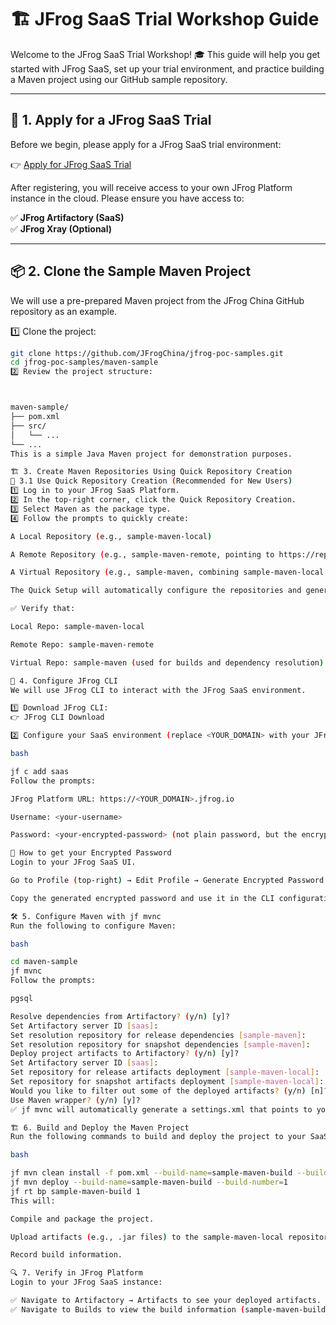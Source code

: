 # 🏗️ JFrog SaaS Trial Workshop Guide

Welcome to the JFrog SaaS Trial Workshop! 🎓 This guide will help you get started with JFrog SaaS, set up your trial environment, and practice building a Maven project using our GitHub sample repository.

---

## 🚀 1. Apply for a JFrog SaaS Trial

Before we begin, please apply for a JFrog SaaS trial environment:

👉 [Apply for JFrog SaaS Trial](https://jfrog.com/start-free/)

After registering, you will receive access to your own JFrog Platform instance in the cloud. Please ensure you have access to:

✅ **JFrog Artifactory (SaaS)**  
✅ **JFrog Xray (Optional)**

---

## 📦 2. Clone the Sample Maven Project

We will use a pre-prepared Maven project from the JFrog China GitHub repository as an example.

1️⃣ Clone the project:
```bash
git clone https://github.com/JFrogChina/jfrog-poc-samples.git
cd jfrog-poc-samples/maven-sample
2️⃣ Review the project structure:



maven-sample/
├── pom.xml
├── src/
│   └── ...
└── ...
This is a simple Java Maven project for demonstration purposes.

🏗️ 3. Create Maven Repositories Using Quick Repository Creation
🔹 3.1 Use Quick Repository Creation (Recommended for New Users)
1️⃣ Log in to your JFrog SaaS Platform.
2️⃣ In the top-right corner, click the Quick Repository Creation.
3️⃣ Select Maven as the package type.
4️⃣ Follow the prompts to quickly create:

A Local Repository (e.g., sample-maven-local)

A Remote Repository (e.g., sample-maven-remote, pointing to https://repo.maven.apache.org/maven2/)

A Virtual Repository (e.g., sample-maven, combining sample-maven-local and sample-maven-remote)

The Quick Setup will automatically configure the repositories and generate helpful examples.

✅ Verify that:

Local Repo: sample-maven-local

Remote Repo: sample-maven-remote

Virtual Repo: sample-maven (used for builds and dependency resolution)

🔗 4. Configure JFrog CLI
We will use JFrog CLI to interact with the JFrog SaaS environment.

1️⃣ Download JFrog CLI:
👉 JFrog CLI Download

2️⃣ Configure your SaaS environment (replace <YOUR_DOMAIN> with your JFrog SaaS domain):

bash

jf c add saas
Follow the prompts:

JFrog Platform URL: https://<YOUR_DOMAIN>.jfrog.io

Username: <your-username>

Password: <your-encrypted-password> (not plain password, but the encrypted password generated in JFrog UI)

🔑 How to get your Encrypted Password
Login to your JFrog SaaS UI.

Go to Profile (top-right) → Edit Profile → Generate Encrypted Password.

Copy the generated encrypted password and use it in the CLI configuration.

🛠️ 5. Configure Maven with jf mvnc
Run the following to configure Maven:

bash

cd maven-sample
jf mvnc
Follow the prompts:

pgsql

Resolve dependencies from Artifactory? (y/n) [y]?
Set Artifactory server ID [saas]: 
Set resolution repository for release dependencies [sample-maven]: 
Set resolution repository for snapshot dependencies [sample-maven]: 
Deploy project artifacts to Artifactory? (y/n) [y]?
Set Artifactory server ID [saas]: 
Set repository for release artifacts deployment [sample-maven-local]: 
Set repository for snapshot artifacts deployment [sample-maven-local]: 
Would you like to filter out some of the deployed artifacts? (y/n) [n]? 
Use Maven wrapper? (y/n) [y]? 
✅ jf mvnc will automatically generate a settings.xml that points to your SaaS repositories.

🏗️ 6. Build and Deploy the Maven Project
Run the following commands to build and deploy the project to your SaaS instance:

bash

jf mvn clean install -f pom.xml --build-name=sample-maven-build --build-number=1
jf mvn deploy --build-name=sample-maven-build --build-number=1
jf rt bp sample-maven-build 1
This will:

Compile and package the project.

Upload artifacts (e.g., .jar files) to the sample-maven-local repository.

Record build information.

🔍 7. Verify in JFrog Platform
Login to your JFrog SaaS instance:

✅ Navigate to Artifactory → Artifacts to see your deployed artifacts.
✅ Navigate to Builds to view the build information (sample-maven-build).

